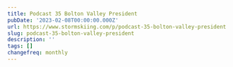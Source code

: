 ```yaml
---
title: Podcast 35 Bolton Valley President
pubDate: '2023-02-08T00:00:00.000Z'
url: https://www.stormskiing.com/p/podcast-35-bolton-valley-president
slug: podcast-35-bolton-valley-president
description: ''
tags: []
changefreq: monthly
---
```


<!-- Add post content below -->
